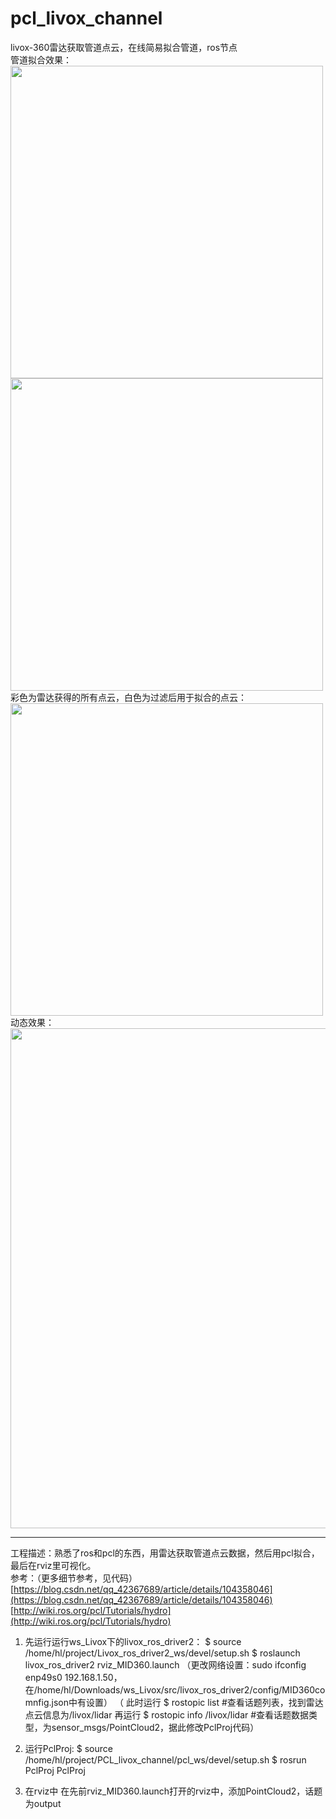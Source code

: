 # pcl_livox_channel
livox-360雷达获取管道点云，在线简易拟合管道，ros节点<br />
管道拟合效果： <br />
<img src="https://github.com/HLkyss/pcl_livox_channel/assets/69629475/19c5aaf4-d89e-417e-8253-657ff3ccfabb" width="500"> <br />
<img src="https://github.com/HLkyss/pcl_livox_channel/assets/69629475/3b154340-99c2-4616-b447-dfbb8fe8ff89" width="500"> <br />
彩色为雷达获得的所有点云，白色为过滤后用于拟合的点云：<br />
<img src="https://github.com/HLkyss/pcl_livox_channel/assets/69629475/e0159fc6-35e0-473e-a806-795fb6d1ccb2" width="500"> <br />
动态效果：<br />
<img src="https://github.com/HLkyss/pcl_livox_channel/assets/69629475/018674fc-3f7c-4ccd-b5a6-65b9a35f72be" width="800"> <br />

***
工程描述：熟悉了ros和pcl的东西，用雷达获取管道点云数据，然后用pcl拟合，最后在rviz里可视化。</br>
参考：（更多细节参考，见代码）</br>
[https://blog.csdn.net/qq_42367689/article/details/104358046](https://blog.csdn.net/qq_42367689/article/details/104358046) </br>
[http://wiki.ros.org/pcl/Tutorials/hydro](http://wiki.ros.org/pcl/Tutorials/hydro) </br>

1. 先运行运行ws_Livox下的livox_ros_driver2：
$ source /home/hl/project/Livox_ros_driver2_ws/devel/setup.sh
$ roslaunch livox_ros_driver2 rviz_MID360.launch
（更改网络设置：sudo ifconfig enp49s0 192.168.1.50，在/home/hl/Downloads/ws_Livox/src/livox_ros_driver2/config/MID360comnfig.json中有设置）
（	此时运行
	$ rostopic list #查看话题列表，找到雷达点云信息为/livox/lidar
	再运行
	$ rostopic info /livox/lidar #查看话题数据类型，为sensor_msgs/PointCloud2，据此修改PclProj代码）

2. 运行PclProj:
$ source /home/hl/project/PCL_livox_channel/pcl_ws/devel/setup.sh
$ rosrun PclProj PclProj

3. 在rviz中
在先前rviz_MID360.launch打开的rviz中，添加PointCloud2，话题为output
